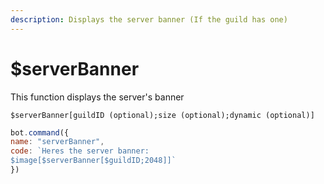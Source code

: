 ```yaml
---
description: Displays the server banner (If the guild has one)
---
```


# $serverBanner

This function displays the server's banner

```text
$serverBanner[guildID (optional);size (optional);dynamic (optional)]
```

```javascript
bot.command({
name: "serverBanner",
code: `Heres the server banner: 
$image[$serverBanner[$guildID;2048]]`
})
```

